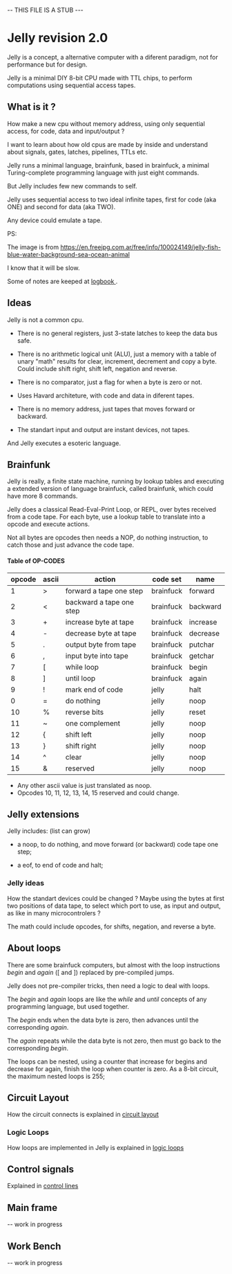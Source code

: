 -- THIS FILE IS A STUB ---

# Jelly revision 2.0

Jelly is a concept, a alternative computer with a diferent paradigm, not for performance but for design.

Jelly is a minimal DIY 8-bit CPU made with TTL chips, to perform computations using sequential access tapes.

## What is it ?

How make a new cpu without memory address, using only sequential access, for code, data and input/output ?

I want to learn about how old cpus are made by inside and understand about signals, gates, latches, pipelines, TTLs etc.

Jelly runs a minimal language, brainfunk, based in brainfuck, a minimal Turing-complete programming language with just eight commands. 

But Jelly includes few new commands to self.

Jelly uses sequential access to two ideal infinite tapes, first for code (aka ONE) and second for data (aka TWO). 

Any device could emulate a tape.

PS: 

The image is from https://en.freejpg.com.ar/free/info/100024149/jelly-fish-blue-water-background-sea-ocean-animal

I know that it will be slow.

Some of notes are keeped at [ logbook ](https://hackaday.io/project/186689-jelly).

## Ideas

Jelly is not a common cpu.

- There is no general registers, just 3-state latches to keep the data bus safe. 

- There is no arithmetic logical unit (ALU), just a memory with a table of unary "math" results for clear, increment, decrement and copy a byte. Could include shift right, shift left, negation and reverse.

- There is no comparator, just a flag for when a byte is zero or not.

- Uses Havard architeture, with code and data in diferent tapes.

- There is no memory address, just tapes that moves forward or backward.

- The standart input and output are instant devices, not tapes. 

And Jelly executes a esoteric language.

## Brainfunk

Jelly is really, a finite state machine, running by lookup tables and executing a extended version of language brainfuck, called brainfunk, which could have more 8 commands.

Jelly does a classical Read-Eval-Print Loop, or REPL, over bytes received from a code tape. For each byte, use a lookup table to translate into a opcode and execute actions. 

Not all bytes are opcodes then needs a NOP, do nothing instruction, to catch those and just advance the code tape.

#### Table of OP-CODES
| opcode | ascii | action | code set | name |
| --- | --- | --- | --- | --- |
| 1 | \> | forward a tape one step | brainfuck | forward |
| 2 | \< | backward a tape one step | brainfuck | backward |
| 3 | \+ | increase byte at tape | brainfuck | increase |
| 4 | \- | decrease byte at tape | brainfuck | decrease |
| 5 | \. | output byte from tape | brainfuck | putchar |
| 6 | \, | input byte into tape | brainfuck | getchar |
| 7 | \[ | while loop  | brainfuck | begin |
| 8 | \] | until loop  | brainfuck | again |
| 9 | \! | mark end of code | jelly | halt |
| 0 | \= | do nothing | jelly | noop |
| 10 | \% | reverse bits | jelly | reset |
| 11 | \~ | one complement | jelly | noop |
| 12 | \{ | shift left | jelly | noop |
| 13 | \} | shift right | jelly | noop |
| 14 | \^ | clear | jelly | noop |
| 15 | \& | reserved | jelly | noop |

- Any other ascii value is just translated as noop.
- Opcodes 10, 11, 12, 13, 14, 15 reserved and could change.

## Jelly extensions

Jelly includes: (list can grow)

  - a noop, to do nothing, and move forward (or backward) code tape one step;
  
  - a eof, to end of code and halt;

### Jelly ideas

How the standart devices could be changed ? Maybe using the bytes at first two positions of data tape, to select which port to use, as input and output, as like in many microcontrolers ?

The math could include opcodes, for shifts, negation, and reverse a byte.

## About loops

There are some brainfuck computers, but almost with the loop instructions _begin_ and _again_ (\[ and \]) replaced by pre-compiled jumps. 

Jelly does not pre-compiler tricks, then need a logic to deal with loops.

The _begin_ and _again_ loops are like the _while_ and _until_ concepts of any programming language, but used together.

The _begin_ ends when the data byte is zero, then advances until the corresponding _again_. 

The _again_ repeats while the data byte is not zero, then must go back to the corresponding _begin_.

The loops can be nested, using a counter that increase for begins and decrease for again, finish the loop when counter is zero. As a 8-bit circuit, the maximum nested loops is 255;

## Circuit Layout

How the circuit connects is explained in [circuit layout](documents/CircuitLayout.md)

### Logic Loops

How loops are implemented in Jelly is explained in [logic loops](documents/LogicLoop.md)

## Control signals

Explained in [control lines](documents/ControlLines.md)

## Main frame

-- work in progress

## Work Bench

-- work in progress

